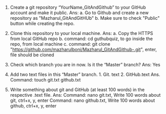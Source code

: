 1. Create a git repository “YourName_GitAndGithub” to your GitHub account and make it public.
Ans:
    a. Go to Github and create a new repository as "Mazharul_GitAndGitHUb"
    b. Make sure to check "Public" button while creating the repo.


2. Clone this repository to your local machine.
Ans:
    a. Copy the HTTPS from local GitHub repo
    b. command: cd guthubquiz, to go inside the repo, from local machine
    c. command: git clone "https://github.com/mazharulboni/Mazharul_GitAndGithub-.git", enter, file should be cloned

3. Check which branch you are in now. Is it the “Master” branch?
Ans: Yes

4. Add two text files in this “Master” branch. 1. Git. text 2. GitHub.text
Ans.
    Command: touch git.txt github.txt

5. Write something about git and GitHub (at least 100 words) in the respective .text file.
Ans:
    Command: nano git.txt, Write 100 words about git, ctrl+x, y, enter
    Command: nano github.txt, Write 100 words about github, ctrl+x, y, enter
